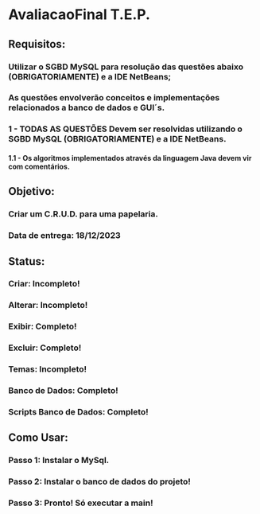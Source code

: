 # AvaliacaoFinal T.E.P.
## Requisitos:
### Utilizar o SGBD MySQL para resolução das questões abaixo (OBRIGATORIAMENTE) e a IDE NetBeans;
### As questões envolverão conceitos e implementações relacionados a banco de dados e GUI´s.

### 1 - TODAS AS QUESTÕES Devem ser resolvidas utilizando o SGBD MySQL (OBRIGATORIAMENTE) e a IDE NetBeans. 
####  1.1 - Os algoritmos implementados através da linguagem Java devem vir com comentários.

## Objetivo:
###  Criar um C.R.U.D. para uma papelaria.
###  Data de entrega: 18/12/2023

## Status: 
### Criar: Incompleto!
### Alterar: Incompleto!
### Exibir: Completo!
### Excluir: Completo!
### Temas: Incompleto!
### Banco de Dados: Completo!
### Scripts Banco de Dados: Completo!

## Como Usar:
### Passo 1: Instalar o MySql.
### Passo 2: Instalar o banco de dados do projeto!
### Passo 3: Pronto! Só executar a main!
